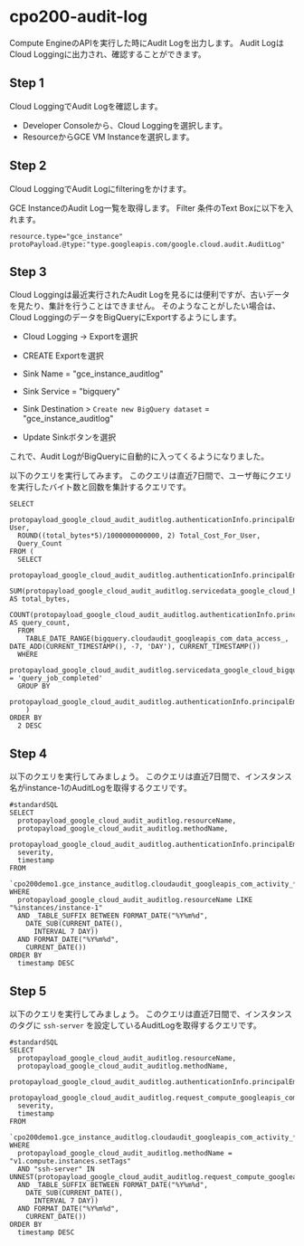 # cpo200-audit-log

Compute EngineのAPIを実行した時にAudit Logを出力します。
Audit LogはCloud Loggingに出力され、確認することができます。

## Step 1

Cloud LoggingでAudit Logを確認します。

* Developer Consoleから、Cloud Loggingを選択します。
* ResourceからGCE VM Instanceを選択します。

## Step 2

Cloud LoggingでAudit Logにfilteringをかけます。

GCE InstanceのAudit Log一覧を取得します。
Filter 条件のText Boxに以下を入れます。

```
resource.type="gce_instance"
protoPayload.@type:"type.googleapis.com/google.cloud.audit.AuditLog"
```

## Step 3

Cloud Loggingは最近実行されたAudit Logを見るには便利ですが、古いデータを見たり、集計を行うことはできません。
そのようなことがしたい場合は、Cloud LoggingのデータをBigQueryにExportするようにします。

* Cloud Logging -> Exportを選択
* CREATE Exportを選択

* Sink Name = "gce_instance_auditlog"
* Sink Service = "bigquery"
* Sink Destination > `Create new BigQuery dataset` = "gce_instance_auditlog"
* Update Sinkボタンを選択

これで、Audit LogがBigQueryに自動的に入ってくるようになりました。

以下のクエリを実行してみます。
このクエリは直近7日間で、ユーザ毎にクエリを実行したバイト数と回数を集計するクエリです。

```
SELECT
  protopayload_google_cloud_audit_auditlog.authenticationInfo.principalEmail User,
  ROUND((total_bytes*5)/1000000000000, 2) Total_Cost_For_User,
  Query_Count
FROM (
  SELECT
    protopayload_google_cloud_audit_auditlog.authenticationInfo.principalEmail,
    SUM(protopayload_google_cloud_audit_auditlog.servicedata_google_cloud_bigquery_logging_v1_auditdata.jobCompletedEvent.job.jobStatistics.totalBilledBytes) AS total_bytes,
    COUNT(protopayload_google_cloud_audit_auditlog.authenticationInfo.principalEmail) AS query_count,
  FROM
    TABLE_DATE_RANGE(bigquery.cloudaudit_googleapis_com_data_access_, DATE_ADD(CURRENT_TIMESTAMP(), -7, 'DAY'), CURRENT_TIMESTAMP())
  WHERE
    protopayload_google_cloud_audit_auditlog.servicedata_google_cloud_bigquery_logging_v1_auditdata.jobCompletedEvent.eventName = 'query_job_completed'
  GROUP BY
    protopayload_google_cloud_audit_auditlog.authenticationInfo.principalEmail
    )
ORDER BY
  2 DESC
```

## Step 4

以下のクエリを実行してみましょう。
このクエリは直近7日間で、インスタンス名がinstance-1のAuditLogを取得するクエリです。

```
#standardSQL
SELECT
  protopayload_google_cloud_audit_auditlog.resourceName,
  protopayload_google_cloud_audit_auditlog.methodName,
  protopayload_google_cloud_audit_auditlog.authenticationInfo.principalEmail,
  severity,
  timestamp
FROM
  `cpo200demo1.gce_instance_auditlog.cloudaudit_googleapis_com_activity_*`
WHERE
  protopayload_google_cloud_audit_auditlog.resourceName LIKE "%instances/instance-1"
  AND _TABLE_SUFFIX BETWEEN FORMAT_DATE("%Y%m%d",
    DATE_SUB(CURRENT_DATE(),
      INTERVAL 7 DAY))
  AND FORMAT_DATE("%Y%m%d",
    CURRENT_DATE())
ORDER BY
  timestamp DESC
```

## Step 5

以下のクエリを実行してみましょう。
このクエリは直近7日間で、インスタンスのタグに `ssh-server` を設定しているAuditLogを取得するクエリです。
```
#standardSQL
SELECT
  protopayload_google_cloud_audit_auditlog.resourceName,
  protopayload_google_cloud_audit_auditlog.methodName,
  protopayload_google_cloud_audit_auditlog.authenticationInfo.principalEmail,
  protopayload_google_cloud_audit_auditlog.request_compute_googleapis_com_compute_instances_settags.tags,
  severity,
  timestamp
FROM
  `cpo200demo1.gce_instance_auditlog.cloudaudit_googleapis_com_activity_*`
WHERE
  protopayload_google_cloud_audit_auditlog.methodName = "v1.compute.instances.setTags"
  AND "ssh-server" IN UNNEST(protopayload_google_cloud_audit_auditlog.request_compute_googleapis_com_compute_instances_settags.tags)
  AND _TABLE_SUFFIX BETWEEN FORMAT_DATE("%Y%m%d",
    DATE_SUB(CURRENT_DATE(),
      INTERVAL 7 DAY))
  AND FORMAT_DATE("%Y%m%d",
    CURRENT_DATE())
ORDER BY
  timestamp DESC
```

